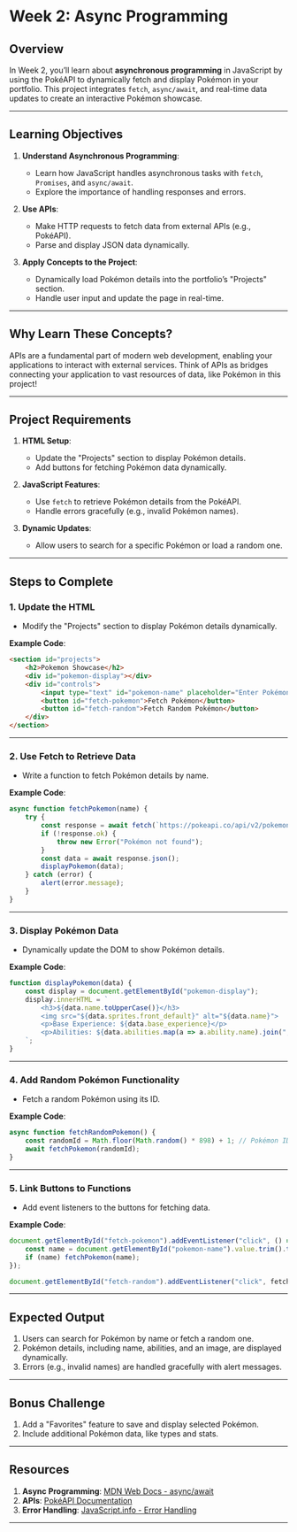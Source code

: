 
# **Week 2: Async Programming**

## **Overview**
In Week 2, you’ll learn about **asynchronous programming** in JavaScript by using the PokéAPI to dynamically fetch and display Pokémon in your portfolio. This project integrates `fetch`, `async/await`, and real-time data updates to create an interactive Pokémon showcase.

---

## **Learning Objectives**
1. **Understand Asynchronous Programming**:
   - Learn how JavaScript handles asynchronous tasks with `fetch`, `Promises`, and `async/await`.
   - Explore the importance of handling responses and errors.

2. **Use APIs**:
   - Make HTTP requests to fetch data from external APIs (e.g., PokéAPI).
   - Parse and display JSON data dynamically.

3. **Apply Concepts to the Project**:
   - Dynamically load Pokémon details into the portfolio’s "Projects" section.
   - Handle user input and update the page in real-time.

---

## **Why Learn These Concepts?**
APIs are a fundamental part of modern web development, enabling your applications to interact with external services. Think of APIs as bridges connecting your application to vast resources of data, like Pokémon in this project!

---

## **Project Requirements**
1. **HTML Setup**:
   - Update the "Projects" section to display Pokémon details.
   - Add buttons for fetching Pokémon data dynamically.

2. **JavaScript Features**:
   - Use `fetch` to retrieve Pokémon details from the PokéAPI.
   - Handle errors gracefully (e.g., invalid Pokémon names).

3. **Dynamic Updates**:
   - Allow users to search for a specific Pokémon or load a random one.

---

## **Steps to Complete**

### **1. Update the HTML**
- Modify the "Projects" section to display Pokémon details dynamically.

**Example Code**:
```html
<section id="projects">
    <h2>Pokemon Showcase</h2>
    <div id="pokemon-display"></div>
    <div id="controls">
        <input type="text" id="pokemon-name" placeholder="Enter Pokémon name">
        <button id="fetch-pokemon">Fetch Pokémon</button>
        <button id="fetch-random">Fetch Random Pokémon</button>
    </div>
</section>
```

---

### **2. Use Fetch to Retrieve Data**
- Write a function to fetch Pokémon details by name.

**Example Code**:
```javascript
async function fetchPokemon(name) {
    try {
        const response = await fetch(`https://pokeapi.co/api/v2/pokemon/${name}`);
        if (!response.ok) {
            throw new Error("Pokémon not found");
        }
        const data = await response.json();
        displayPokemon(data);
    } catch (error) {
        alert(error.message);
    }
}
```

---

### **3. Display Pokémon Data**
- Dynamically update the DOM to show Pokémon details.

**Example Code**:
```javascript
function displayPokemon(data) {
    const display = document.getElementById("pokemon-display");
    display.innerHTML = `
        <h3>${data.name.toUpperCase()}</h3>
        <img src="${data.sprites.front_default}" alt="${data.name}">
        <p>Base Experience: ${data.base_experience}</p>
        <p>Abilities: ${data.abilities.map(a => a.ability.name).join(", ")}</p>
    `;
}
```

---

### **4. Add Random Pokémon Functionality**
- Fetch a random Pokémon using its ID.

**Example Code**:
```javascript
async function fetchRandomPokemon() {
    const randomId = Math.floor(Math.random() * 898) + 1; // Pokémon IDs range from 1 to 898
    await fetchPokemon(randomId);
}
```

---

### **5. Link Buttons to Functions**
- Add event listeners to the buttons for fetching data.

**Example Code**:
```javascript
document.getElementById("fetch-pokemon").addEventListener("click", () => {
    const name = document.getElementById("pokemon-name").value.trim().toLowerCase();
    if (name) fetchPokemon(name);
});

document.getElementById("fetch-random").addEventListener("click", fetchRandomPokemon);
```

---

## **Expected Output**
1. Users can search for Pokémon by name or fetch a random one.
2. Pokémon details, including name, abilities, and an image, are displayed dynamically.
3. Errors (e.g., invalid names) are handled gracefully with alert messages.

---

## **Bonus Challenge**
1. Add a "Favorites" feature to save and display selected Pokémon.
2. Include additional Pokémon data, like types and stats.

---

## **Resources**
1. **Async Programming**: [MDN Web Docs - async/await](https://developer.mozilla.org/en-US/docs/Learn/JavaScript/Asynchronous/Promises)
2. **APIs**: [PokéAPI Documentation](https://pokeapi.co/)
3. **Error Handling**: [JavaScript.info - Error Handling](https://javascript.info/try-catch)

---
